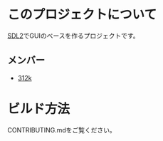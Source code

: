# このプロジェクトについて

[SDL2](https://github.com/libsdl-org/SDL)でGUIのベースを作るプロジェクトです。

## メンバー
- [312k](https://github.com/312k)

# ビルド方法

CONTRIBUTING.mdをご覧ください。

